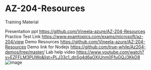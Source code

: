# AZ-204-Resources
Training Material

Presentation ppt	https://github.com/Vineela-azure/AZ-204-Resources
Practice Test Link	https://www.examtopics.com/exams/microsoft/az-204/view
Demo Resources	https://github.com/Vineela-azure/AZ-204-Resources
Demo link for Nodejs	https://github.com/true-while/Az204-demos/tree/master/
Lab help video	https://www.youtube.com/watch?v=EZFFLM3PUWo&list=PLJ33c1_dnSg4d6aOXjUnm0FfuGQJ3KkD8
![image](https://user-images.githubusercontent.com/83762640/122604969-6a2cf300-d094-11eb-9f41-1f3f01e0998e.png)
